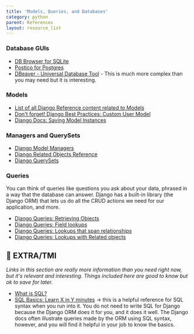 ```yaml
---
title: 'Models, Queries, and Databases'
category: python
parent: References
layout: resource_list
---
```


### Database GUIs

- [DB Browser for SQLite](https://sqlitebrowser.org/)
- [Postico for Postgres](https://eggerapps.at/postico/)
- [DBeaver - Universal Database Tool](https://dbeaver.io/) - This is much more complex than you may need but it is interesting.

### Models

- [List of all Django Reference content related to Models](https://docs.djangoproject.com/en/4.1/ref/models/)
- [Don't forget! Django Best Practices: Custom User Model](https://learndjango.com/tutorials/django-custom-user-model)
- [Django Docs: Saving Model Instances](https://docs.djangoproject.com/en/4.1/ref/models/instances/#saving-objects)

### Managers and QuerySets

- [Django Model Managers](https://docs.djangoproject.com/en/4.1/topics/db/managers)
- [Django Related Objects Reference](https://docs.djangoproject.com/en/4.1/ref/models/relations/#related-objects-reference)
- [Django QuerySets](https://docs.djangoproject.com/en/4.1/topics/db/queries/#retrieving-objects)

### Queries

You can think of queries like questions you ask about your data, phrased in a way that the database can answer. Django has a built-in library (the Django ORM) that lets us do all the CRUD actions we need for our application, and more.

- [Django Queries: Retrieving Objects](https://docs.djangoproject.com/en/4.1/topics/db/queries/#retrieving-objects)
- [Django Queries: Field lookups](https://docs.djangoproject.com/en/4.1/topics/db/queries/#field-lookups)
- [Django Queries: Lookups that span relationships](https://docs.djangoproject.com/en/4.1/topics/db/queries/#lookups-that-span-relationships)
- [Django Queries: Lookups with Related objects](https://docs.djangoproject.com/en/4.1/topics/db/queries/#related-objects)

## 🌟 EXTRA/TMI

_Links in this section are really more information than you need right now, but it's relevant and interesting. Things included here are good to know but ok to save for later._

- [What is SQL?](https://www.techtarget.com/searchdatamanagement/definition/SQL)
- [SQL Basics: Learn X in Y minutes](https://learnxinyminutes.com/docs/sql/) -> this is a helpful reference for SQL syntax when you run into it. You do not need to write SQL for Django because the Django ORM does it for you, and it does it well. The Django docs often illustrate queries made by the ORM using SQL syntax, however, and you will find it helpful in your job to know the basics.

